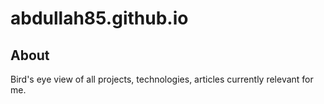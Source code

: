 # abdullah85.github.io

## About 

Bird's eye view of all projects, technologies, articles currently relevant for me.

